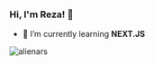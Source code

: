 ### Hi, I'm Reza! 👋

- 🌱 I’m currently learning **NEXT.JS**

<p><img align="left" src="https://github-readme-stats.vercel.app/api/top-langs?username=alienars&show_icons=true&locale=en&layout=donut&theme=dark" alt="alienars" /></p>


<!--
**alienars/alienars** is a ✨ _special_ ✨ repository because its `README.md` (this file) appears on your GitHub profile.

Here are some ideas to get you started:

- 🔭 I’m currently working on ...
- 🌱 I’m currently learning ...
- 👯 I’m looking to collaborate on ...
- 🤔 I’m looking for help with ...
- 💬 Ask me about ...
- 📫 How to reach me: ...
- 😄 Pronouns: ...
- ⚡ Fun fact: ...
-->
